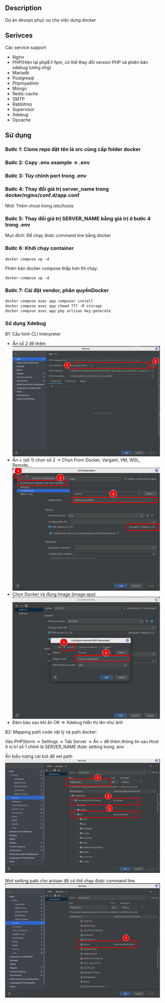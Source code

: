 ## Description

Dự án devops phục vụ cho việc dựng docker

## Serivces
Các service support 
- Nginx
- PHP(Hiện tại php8.1-fpm, có thể thay đổi version PHP và phiên bản xdebug tương ứng)
- Mariadb
- Postgresql
- Phpmyadmin
- Mongo
- Redis-cache
- SMTP
- Rabbitmq
- Supervisor
- Xdebug
- Opcache

## Sử dụng

### Bước 1: Clone repo đặt tên là src cùng cấp folder docker

### Bước 2: Copy .env.example -> .env

### Bước 3: Tùy chỉnh port trong .env

### Bước 4: Thay đổi giá trị server_name trong docker/nginx/conf.d/app.conf
Nhớ: Thêm vhost trong /etc/hosts

### Bước 5: Thay đổi giá trị SERVER_NAME bằng giá trị ở bước 4 trong .env
Mục đích: Để chạy được command line bằng docker

### Bước 6: Khởi chạy container
```
docker compose up -d 
```
Phiên bản docker compose thấp hơn thì chạy:

```
docker-compose up -d 
```

### Bước 7: Cài đặt vendor, phân quyềnDocker
```
docker compose exec app composer install
docker compose exec app chmod 777 -R storage
docker compose exec app php artisan key:generate
```

### Sử dụng Xdebug
B1: Cấu hình CLI Interpreter
- Ấn số 2 để thêm
![xdebug-step1.png](docker%2Ftutorial%2Fxdebug-step1.png)
- Ấn + (số 1) chọn số 2 -> Chọn From Docker, Vargant, VM, WSL, Remote...
![xdebug-step2.png](docker%2Ftutorial%2Fxdebug-step2.png)
- Chọn Docker và đúng Image (image app)
![x-debug-step3.png](docker%2Ftutorial%2Fx-debug-step3.png)
- Đảm bảo sau khi ấn OK => Xdebug hiển thị lên như ảnh

B2: Mapping path code vật lý và path docker:

Vào PHPStorm -> Settings -> Tab Server -> Ấn + để thêm thông tin sau
Host ở vị trí số 1 chính là SERVER_NAME được setting trong .env

Ấn biểu tượng cái bút để set path
![xdebug-step4.png](docker%2Ftutorial%2Fxdebug-step4.png)

Nhớ setting path cho artisan để có thể chạy được command line
![xdebug-step5.png](docker%2Ftutorial%2Fxdebug-step5.png)